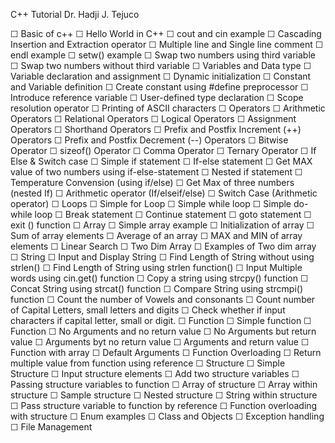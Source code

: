 
C++ Tutorial
Dr. Hadji J. Tejuco

 ☐ Basic of c++
   ☐ Hello World in C++
   ☐ cout and cin example
   ☐ Cascading Insertion and Extraction operator
   ☐ Multiple line and Single line comment
   ☐ endl example
   ☐ setw() example
   ☐ Swap two numbers using third variable
   ☐ Swap two numbers without third variable
 ☐ Variables and Data type
   ☐ Variable declaration and assignment
   ☐ Dynamic initialization
   ☐ Constant and Variable definition
   ☐ Create constant using #define preprocessor
   ☐ Introduce reference variable
   ☐ User-defined type declaration
   ☐ Scope resolution operator
   ☐ Printing of ASCII characters
 ☐ Operators
   ☐ Arithmetic Operators
   ☐ Relational Operators
   ☐ Logical Operators
   ☐ Assignment Operators
   ☐ Shorthand Operators
   ☐ Prefix and Postfix Increment (++) Operators
   ☐ Prefix and Postfix Decrement (--) Operators
   ☐ Bitwise Operator
   ☐ sizeof() Operator
   ☐ Comma Operator
   ☐ Ternary Operator
 ☐ If Else & Switch case
   ☐ Simple if statement
   ☐ If-else statement
   ☐ Get MAX value of two numbers using if-else-statement
   ☐ Nested if statement
   ☐ Temperature Convension (using if/else)
   ☐ Get Max of three numbers (nested If)
   ☐ Arithmetic operator (If/elseif/else)
   ☐ Switch Case (Arithmetic operator)
 ☐ Loops
   ☐ Simple for Loop
   ☐ Simple while loop
   ☐ Simple do-while loop
   ☐ Break statement
   ☐ Continue statement
   ☐ goto statement
   ☐ exit () function
 ☐ Array
   ☐ Simple array example
   ☐ Initialization of array
   ☐ Sum of array elements
   ☐ Average of an array
   ☐ MAX and MIN of array elements
   ☐ Linear Search
   ☐ Two Dim Array
   ☐ Examples of Two dim array
 ☐ String
   ☐ Input and Display String
   ☐ Find Length of String without using strlen()
   ☐ Find Length of String using strlen function()
   ☐ Input Multiple words using cin.get() function
   ☐ Copy a string using strcpy() function
   ☐ Concat String using strcat() function
   ☐ Compare String using strcmpi() function
   ☐ Count the number of Vowels and consonants 
   ☐ Count number of Capital Letters, small letters and digits
   ☐ Check whether if input characters if capital letter, small or digit.
 ☐ Function
   ☐ Simple function
   ☐ Function 
     ☐ No Arguments and no return value 
     ☐ No Arguments but return value 
     ☐ Arguments byt no return value
     ☐ Arguments and return value
     ☐ Function with array
     ☐ Default Arguments
     ☐ Function Overloading
     ☐ Return multiple value from function using reference
 ☐ Structure
     ☐ Simple Structure
     ☐ Input structure elements
     ☐ Add two structure variables
     ☐ Passing structure variables to function
     ☐ Array of structure
     ☐ Array within structure
     ☐ Sample structure 
     ☐ Nested structure
     ☐ String within structure
     ☐ Pass structure variable to function by reference
     ☐ Function overloading with structure
     ☐ Enum examples
 ☐ Class and Objects
 ☐ Exception handling
 ☐ File Management
